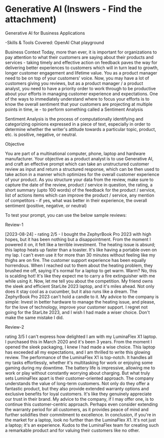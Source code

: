# Generative AI (Inswers - Find the attachment)
Generative AI for Business Applications

-Skills & Tools Covered: OpenAI Chat playground

Business Context
Today, more than ever, it is important for organizations to pay attention to what their customers are saying about their products and services - taking timely and effective action on feedback paves the way for delivering better experiences to customers which will in turn lead to growth, longer customer engagement and lifetime value. You as a product manager need to be on top of your customers’ voice. Now, you may have a lot of customers giving you reviews, but as a product manager / a product analyst, you need to have a priority order to work through to be productive about your efforts in managing customer experience and expectations. One of the ways to immediately understand where to focus your efforts is to know the overall sentiment that your customers are projecting at multiple points in time, ie - to perform something called a Sentiment Analysis

Sentiment Analysis is the process of computationally identifying and categorizing opinions expressed in a piece of text, especially in order to determine whether the writer's attitude towards a particular topic, product, etc. is positive, negative, or neutral.

Objective

You are part of a multinational computer, phone, laptop and hardware manufacturer. Your objective as a product analyst is to use Generative AI, and craft an effective prompt which can take an unstructured customer review as input and return a structured response, which can be then used to take action in a manner which optimizes for the overall customer experience of your product. As you structure your data from the review, make sure to capture the date of the review, product / service in question, the rating, a short summary (upto 100 words) of the feedback for the product / service, list of actions items which can improve the product / service, any mention of competitors - if yes, what was better in their experience, the overall sentiment (positive, negative, or neutral)

To test your prompt, you can use the below sample reviews:

Review-1

[2023-08-24] - rating 2/5 - I bought the ZephyrBook Pro 2023 with high hopes, but it has been nothing but a disappointment. From the moment I powered it on, it felt like a terrible investment. The heating issue is absurd; this laptop heats up faster than a toaster. It's like having a portable oven on my lap. I can't even use it for more than 30 minutes without feeling like my thighs are on fire. The customer support experience has been equally horrendous. When I reached out to them about the heating problem, they brushed me off, saying it's normal for a laptop to get warm. Warm? No, this is scalding hot! It's like they expect me to carry a fire extinguisher with me while using it. Now, let me tell you about the competition. My friend owns the sleek and efficient StarLite 2023 laptop, and it's miles ahead. Not only does it stay cool as a cucumber, but it also runs like a dream. The ZephyrBook Pro 2023 can't hold a candle to it. My advice to the company is simple: Invest in better hardware to manage the heating issue, and please, for the love of technology, improve your customer support. I regret not going for the StarLite 2023, and I wish I had made a wiser choice. Don't make the same mistake I did.

Review-2

rating 3/5 I can't express how delighted I am with my LuminaFlex X1 laptop. I purchased this in March 2020 and it's been 3 years. From the moment I opened the sleek packaging, I knew I had made a wise choice. This laptop has exceeded all my expectations, and I am thrilled to write this glowing review. The performance of the LuminaFlex X1 is top-notch. It handles all my tasks effortlessly, whether it's multitasking for work or enjoying some gaming during my downtime. The battery life is impressive, allowing me to work or play without constantly worrying about charging. But what truly sets LuminaFlex apart is their customer-oriented approach. The company understands the value of long-term customers. Not only do they offer a fantastic product, but they also provide extended warranty options and exclusive benefits for loyal customers. It's like they genuinely appreciate our trust in their brand. My advice to the company, if I may offer one, is to continue this customer-centric approach. Perhaps even consider extending the warranty period for all customers, as it provides peace of mind and further solidifies their commitment to excellence. In conclusion, if you're in the market for a laptop, look no further than the LuminaFlex X1. It's not just a laptop; it's an experience. Kudos to the LuminaFlex team for creating such a remarkable product and for valuing their customers like no other.
